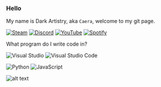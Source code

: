 ### Hello 
My name is Dark Artistry, aka ``Caera``, welcome to my git page.

[![Steam](https://img.shields.io/badge/steam-%23000000.svg?style=for-the-badge&logo=steam&logoColor=white)](https://steamcommunity.com/id/Dark_Artistry/) [![Discord](https://img.shields.io/badge/Discord-%235865F2.svg?style=for-the-badge&logo=discord&logoColor=white)](https://discordapp.com/users/520882636277809161/)
[![YouTube](https://img.shields.io/badge/YouTube-%23FF0000.svg?style=for-the-badge&logo=YouTube&logoColor=white)](https://www.youtube.com/@Caera) [![Spotify](https://img.shields.io/badge/Spotify-1ED760?style=for-the-badge&logo=spotify&logoColor=white)](https://open.spotify.com/playlist/4SGdSnI6cHV7ybgKRntZ9J)

What program do I write code in?

![Visual Studio](https://img.shields.io/badge/Visual%20Studio-5C2D91.svg?style=for-the-badge&logo=visual-studio&logoColor=white) ![Visual Studio Code](https://img.shields.io/badge/Visual%20Studio%20Code-0078d7.svg?style=for-the-badge&logo=visual-studio-code&logoColor=white)

![Python](https://img.shields.io/badge/python-3670A0?style=for-the-badge&logo=python&logoColor=ffdd54) ![JavaScript](https://img.shields.io/badge/javascript-%23323330.svg?style=for-the-badge&logo=javascript&logoColor=%23F7DF1E) 


![alt text](https://github.com/DarkArtistryGH/DarkArtistryGH/blob/main/assets/1234.png)
<!--
**DarkArtistryGH/DarkArtistryGH** is a ✨ _special_ ✨ repository because its `README.md` (this file) appears on your GitHub profile.

Here are some ideas to get you started:

- 🔭 I’m currently working on ...
- 🌱 I’m currently learning ...
- 👯 I’m looking to collaborate on ...
- 🤔 I’m looking for help with ...
- 💬 Ask me about ...
- 📫 How to reach me: ...
- 😄 Pronouns: ...
- ⚡ Fun fact: ...
-->
